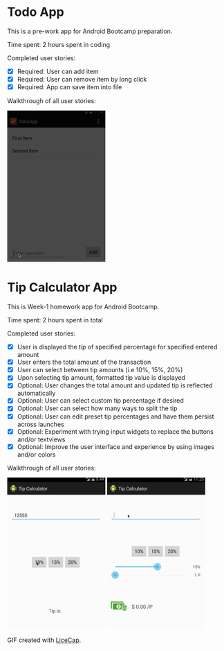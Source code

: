Todo App
===============

This is a pre-work app for Android Bootcamp preparation.

Time spent: 2 hours spent in coding

Completed user stories:

 * [x] Required: User can add item
 * [x] Required: User can remove item by long click
 * [x] Required: App can save item into file

Walkthrough of all user stories:

<img src="TodoApp.gif" height="350" />

Tip Calculator App
===============

This is Week-1 homework app for Android Bootcamp.

Time spent: 2 hours spent in total

Completed user stories:

 * [x] User is displayed the tip of specified percentage for specified entered amount
 * [x] User enters the total amount of the transaction
 * [x] User can select between tip amounts (i.e 10%, 15%, 20%)
 * [x] Upon selecting tip amount, formatted tip value is displayed
 * [x] Optional: User changes the total amount and updated tip is reflected automatically
 * [x] Optional: User can select custom tip percentage if desired
 * [x] Optional: User can select how many ways to split the tip
 * [x] Optional: User can edit preset tip percentages and have them persist across launches
 * [x] Optional: Experiment with trying input widgets to replace the buttons and/or textviews
 * [x] Optional: Improve the user interface and experience by using images and/or colors

Walkthrough of all user stories:

<img src="TipCalculator.gif" height="350" /> <img src="TipCalculator2.gif" height="350" />

GIF created with [LiceCap](http://www.cockos.com/licecap/).


